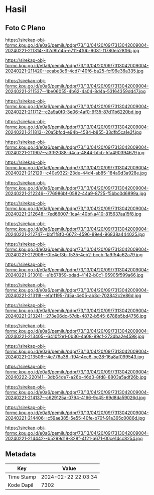 # Hasil

## Foto C Plano

https://sirekap-obj-formc.kpu.go.id/e0a6/pemilu/pdpr/73/13/04/20/09/7313042009004-20240221-211314--32d8b145-e711-4f0b-9031-f1780e528f9b.jpg

https://sirekap-obj-formc.kpu.go.id/e0a6/pemilu/pdpr/73/13/04/20/09/7313042009004-20240221-211420--ecabe3c6-4cd7-40f6-ba25-fcf96e36a335.jpg

https://sirekap-obj-formc.kpu.go.id/e0a6/pemilu/pdpr/73/13/04/20/09/7313042009004-20240221-211537--1be06055-4b62-4a04-8d4a-53164359dd47.jpg

https://sirekap-obj-formc.kpu.go.id/e0a6/pemilu/pdpr/73/13/04/20/09/7313042009004-20240221-211712--c2a9a0f0-3e06-4af0-9f35-87d11b6220bd.jpg

https://sirekap-obj-formc.kpu.go.id/e0a6/pemilu/pdpr/73/13/04/20/09/7313042009004-20240221-211813--20a5bfcd-e94b-4584-b855-33dfb5ca1e3f.jpg

https://sirekap-obj-formc.kpu.go.id/e0a6/pemilu/pdpr/73/13/04/20/09/7313042009004-20240221-211907--a3f92088-d4ca-4844-bfcb-5fa490394679.jpg

https://sirekap-obj-formc.kpu.go.id/e0a6/pemilu/pdpr/73/13/04/20/09/7313042009004-20240221-212129--c40e9322-23de-44d4-ab85-184a9d3a928e.jpg

https://sirekap-obj-formc.kpu.go.id/e0a6/pemilu/pdpr/73/13/04/20/09/7313042009004-20240221-212246--776986bf-0582-44a9-8725-f5bbc0d6899a.jpg

https://sirekap-obj-formc.kpu.go.id/e0a6/pemilu/pdpr/73/13/04/20/09/7313042009004-20240221-212648--7ed66007-1ca4-40bf-a410-815637aa15f8.jpg

https://sirekap-obj-formc.kpu.go.id/e0a6/pemilu/pdpr/73/13/04/20/09/7313042009004-20240221-212747--bbf1f8f0-6672-4596-89e4-96838a444025.jpg

https://sirekap-obj-formc.kpu.go.id/e0a6/pemilu/pdpr/73/13/04/20/09/7313042009004-20240221-212906--0fe4ef3b-f535-4eb2-bccb-1a9f54c62a79.jpg

https://sirekap-obj-formc.kpu.go.id/e0a6/pemilu/pdpr/73/13/04/20/09/7313042009004-20240221-213010--e1b67859-bdad-4142-b0c1-95905f599a66.jpg

https://sirekap-obj-formc.kpu.go.id/e0a6/pemilu/pdpr/73/13/04/20/09/7313042009004-20240221-213118--efa1f195-7d5a-4e05-ab3d-702842c2e86d.jpg

https://sirekap-obj-formc.kpu.go.id/e0a6/pemilu/pdpr/73/13/04/20/09/7313042009004-20240221-213241--273e06dc-57db-4872-b545-6788b5bd4756.jpg

https://sirekap-obj-formc.kpu.go.id/e0a6/pemilu/pdpr/73/13/04/20/09/7313042009004-20240221-213405--6410f2e1-0b36-4a08-99cf-273dba2e4598.jpg

https://sirekap-obj-formc.kpu.go.id/e0a6/pemilu/pdpr/73/13/04/20/09/7313042009004-20240221-213506--4e776a38-ff94-4cc6-be28-16a8af099543.jpg

https://sirekap-obj-formc.kpu.go.id/e0a6/pemilu/pdpr/73/13/04/20/09/7313042009004-20240222-220141--3db64de7-a26b-46d3-8fd8-8803a5adf26b.jpg

https://sirekap-obj-formc.kpu.go.id/e0a6/pemilu/pdpr/73/13/04/20/09/7313042009004-20240221-214137--c629125a-0794-4166-9c45-69d8da59026d.jpg

https://sirekap-obj-formc.kpu.go.id/e0a6/pemilu/pdpr/73/13/04/20/09/7313042009004-20240221-214406--c59ae385-5e55-40fe-b70f-91a365c0086d.jpg

https://sirekap-obj-formc.kpu.go.id/e0a6/pemilu/pdpr/73/13/04/20/09/7313042009004-20240221-214442--b5299d19-328f-4f21-a671-00ce14cc8254.jpg


## Metadata

| Key        | Value               |
| ---------- | ------------------- |
| Time Stamp | 2024-02-22 22:03:34 |
| Kode Dapil | 7302                |



